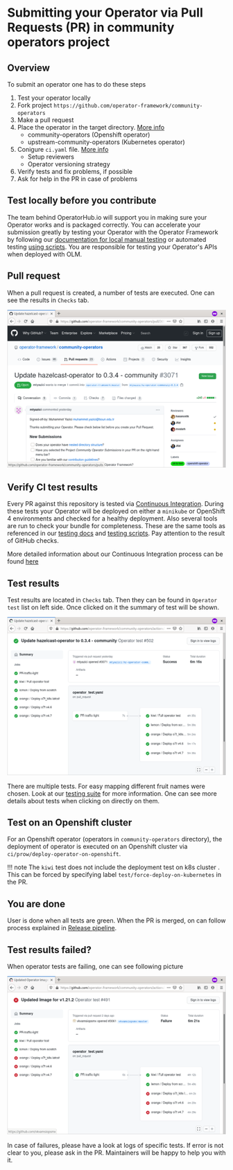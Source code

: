 # Submitting your Operator via Pull Requests (PR) in community operators project

## Overview
To submit an operator one has to do these steps

1. Test your operator locally
1. Fork project `https://github.com/operator-framework/community-operators`
1. Make a pull request
1. Place the operator in the target directory. [More info](./contributing-where-to.md)
    - community-operators (Openshift operator)
    - upstream-community-operators (Kubernetes operator)
1. Conigure `ci.yaml` file. [More info](./operator-ci-yaml.md)
    - Setup reviewers
    - Operator versioning strategy
1. Verify tests and fix problems, if possible
1. Ask for help in the PR in case of problems

## Test locally before you contribute

The team behind OperatorHub.io will support you in making sure your Operator works and is packaged correctly. You can accelerate your submission greatly by testing your Operator with the Operator Framework by following our [documentation for local manual testing](./testing-operators.md) or automated testing [using scripts](./operator-test-suite.md). You are responsible for testing your Operator's APIs when deployed with OLM.

## Pull request
When a pull request is created, a number of tests are executed. One can see the results in `Checks` tab.

![PR](images/op_test_pr.png)

## Verify CI test results

Every PR against this repository is tested via [Continuous Integration](./tests-in-pr.md). During these tests your Operator will be deployed on either a `minikube` or OpenShift 4 environments and checked for a healthy deployment. Also several tools are run to check your bundle for completeness. These are the same tools as referenced in our [testing docs](./testing-operators.md) and [testing scripts](./operator-test-suite.md). Pay attention to the result of GitHub checks.

More detailed information about our Continuous Integration process can be found [here](./tests-in-pr.md)

## Test results

Test results are located in `Checks` tab. Then they can be found in `Operator test` list on left side. Once clicked on it the summary of test will be shown. 

![Summary of test results](images/op_pr_tests_all_ok.png)

There are multiple tests. For easy mapping different fruit names were chosen. Look at our [testing suite](./tests-in-pr.md) for more information.
One can see more details about tests when clicking on directly on them. 

## Test on an Openshift cluster
For an Openshift operator (operators in `community-operators` directory), the deployment of operator is executed on an Openshift cluster via `ci/prow/deploy-operator-on-openshift`.

!!! note
    The `kiwi` test does not include the deployment test on k8s cluster . This can be forced by specifying label `test/force-deploy-on-kubernetes` in the PR.

## You are done
User is done when all tests are green. When the PR is merged, on can follow process explained in [Release pipeline](./operator-release-process.md).
## Test results failed?
When operator tests are failing, one can see following picture

![Summary of test results when failing](images/op_pr_tests_failed.png)

In case of failures, please have a look at logs of specific tests. If error is not clear to you, please ask in the PR. Maintainers will be happy to help you with it.

